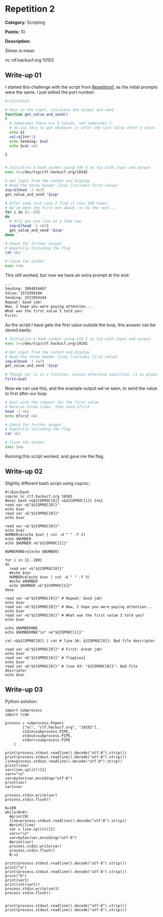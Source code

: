 # Repetition 2
**Category:** Scripting

**Points:** 10

**Description:**

Simon is mean

nc ctf.hackucf.org 10102

## Write-up 01
I started this challenge with the script from [Repetition1](../Scripting_Repetition1/README.md), as the initial prompts were the same. I just edited the port number: 
```bash
#!/bin/bash

# Pass in the input, calculate the output and send
function get_value_and_send()
{
  # Sometimes there are 2 colons, and sometimes 1
  # So use this to get whatever is after the last value after a colon 
  echo $1
  val=${1##*:}
  echo Sending: $val
  echo $val >&3

}


# Initialise a bash socket using FID 3 as tcp with input and output
exec 3<>/dev/tcp/ctf.hackucf.org/10102

# Get input from the socket and display
# Read the three header lines (includes first value)
inp=$(head -3 <&3)
get_value_and_send "$inp"

# After some test runs I find it runs 100 times.
# We've done the first one above, so do the rest...
for i in {1..99}
do
  # Only get one line at a time now
  inp=$(head -1 <&3)
  get_value_and_send "$inp"
done

# Check for further output
# Hopefully including the flag
cat <&3

# Close the socket
exec 3<&-
```

This still worked, but now we have an extra prompt at the end:
```bash
...
Sending: 3894816467
Value: 1572959184
Sending: 1572959184
Repeat: Good job!
Now, I hope you were paying attention...
What was the first value I told you?
First:
```

As the script I have gets the first value outside the loop, this answer can be stored easily:
```bash
# Initialise a bash socket using FID 3 as tcp with input and output
exec 3<>/dev/tcp/ctf.hackucf.org/10102

# Get input from the socket and display
# Read the three header lines (includes first value)
inp=$(head -3 <&3)
get_value_and_send "$inp"

# Though val is in a function, unless otherwise specified, it is global
first=$val
```

Now we can use this, and the example output we've seen, to send the value to first after our loop:
```bash
# Deal with the request for the first value
# Receive three lines, then send $first
head -3 <&3
echo $first >&3

# Check for further output
# Hopefully including the flag
cat <&3

# Close the socket
exec 3<&-
```

Running this script worked, and gave me the flag.

## Write-up 02

Slightly different bash script using coproc:

```
#!/bin/bash
coproc nc ctf.hackucf.org 10102
#exec bash <&${COPROC[0]} >&${COPROC[1]} 2>&1
read var <&"${COPROC[0]}"
echo $var
read var <&"${COPROC[0]}"
echo $var

read var <&"${COPROC[0]}"
echo $var
NUMBER=$(echo $var | cut -d " " -f 2)
echo $NUMBER
echo $NUMBER >&"${COPROC[1]}"

NUMBERONE=$(echo $NUMBER)

for i in {2..100}
do
  read var <&"${COPROC[0]}"
  #echo $var
  NUMBER=$(echo $var | cut -d " " -f 3)
  #echo $NUMBER
  echo $NUMBER >&"${COPROC[1]}"
done

read var <&"${COPROC[0]}" # Repeat: Good job!
echo $var
read var <&"${COPROC[0]}" # Now, I hope you were paying attention...
echo $var
read var <&"${COPROC[0]}" # What was the first value I told you?
echo $var

echo $NUMBERONE
echo $NUMBERONE"\n" >&"${COPROC[1]}"

cat <&${COPROC[0]} | cat # line 36: ${COPROC[0]}: Bad file descriptor

read var <&"${COPROC[0]}" # First: Great job!
echo $var
read var <&"${COPROC[0]}" # flag{xxx}
echo $var
read var <&"${COPROC[0]}" # line 43: "${COPROC[0]}": Bad file descriptor
echo $var
```


## Write-up 03

Python solution:

```
import subprocess
import time

process = subprocess.Popen(
        ["nc", "ctf.hackucf.org", "10102"],
        stdin=subprocess.PIPE,
        stdout=subprocess.PIPE,
        stderr=subprocess.PIPE
    )

print(process.stdout.readline().decode("utf-8").strip())
print(process.stdout.readline().decode("utf-8").strip())
line=process.stdout.readline().decode("utf-8").strip()
print(line)
var=line.split()[1]
var+="\n"
var=bytes(var,encoding="utf-8")
print(var)
var1=var

process.stdin.write(var)
process.stdin.flush()

N=100
while(N>0):
  #print(N)
  line=process.stdout.readline().decode("utf-8").strip()
  #print(line)
  var = line.split()[2]
  var+="\n"
  var=bytes(var,encoding="utf-8")
  #print(var)
  process.stdin.write(var)
  process.stdin.flush()
  N-=1

print(process.stdout.readline().decode("utf-8").strip())
print("a")
print(process.stdout.readline().decode("utf-8").strip())
print("b")
print(var1)
print(int(var1))
process.stdin.write(var1)
process.stdin.flush()


print(process.stdout.readline().decode("utf-8").strip())
print(process.stdout.readline().decode("utf-8").strip())

```